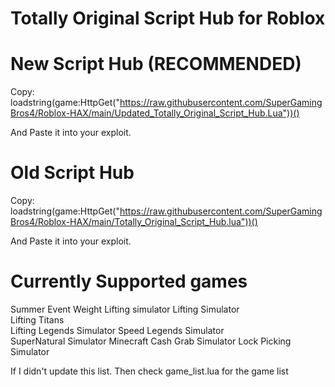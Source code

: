 # Totally Original Script Hub for Roblox
# New Script Hub (RECOMMENDED)
Copy:   
loadstring(game:HttpGet("https://raw.githubusercontent.com/SuperGamingBros4/Roblox-HAX/main/Updated_Totally_Original_Script_Hub.Lua"))()

And Paste it into your exploit.
# Old Script Hub
Copy:   
loadstring(game:HttpGet("https://raw.githubusercontent.com/SuperGamingBros4/Roblox-HAX/main/Totally_Original_Script_Hub.lua"))()

And Paste it into your exploit.

# Currently Supported games
Summer Event Weight Lifting simulator
Lifting Simulator    
Lifting Titans    
Lifting Legends Simulator 
Speed Legends Simulator    
SuperNatural Simulator
Minecraft
Cash Grab Simulator
Lock Picking Simulator

If I didn't update this list. Then check game_list.lua for the game list
